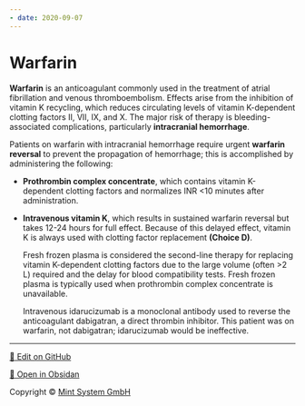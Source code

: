 ```yaml
---
- date: 2020-09-07
---
```


# Warfarin

<!-- warfarin reversal how -->

**Warfarin** is an anticoagulant commonly used in the treatment of atrial fibrillation and venous thromboembolism.  Effects arise from the inhibition of vitamin K recycling, which reduces circulating levels of vitamin K-dependent clotting factors II, VII, IX, and X.  The major risk of therapy is bleeding-associated complications, particularly **intracranial hemorrhage**.

Patients on warfarin with intracranial hemorrhage require urgent **warfarin reversal** to prevent the propagation of hemorrhage; this is accomplished by administering the following:

- **Prothrombin complex concentrate**, which contains vitamin K-dependent clotting factors and normalizes INR <10 minutes after administration.
- **Intravenous vitamin K**, which results in sustained warfarin reversal but takes 12-24 hours for full effect.  Because of this delayed effect, vitamin K is always used with clotting factor replacement **(Choice D)**.

  Fresh frozen plasma is considered the second-line therapy for replacing vitamin K-dependent clotting factors due to the large volume (often >2 L) required and the delay for blood compatibility tests.  Fresh frozen plasma is typically used when prothrombin complex concentrate is unavailable.

  Intravenous idarucizumab is a monoclonal antibody used to reverse the anticoagulant dabigatran, a direct thrombin inhibitor.  This patient was on warfarin, not dabigatran; idarucizumab would be ineffective.


<hr>

[📝 Edit on GitHub](https://github.com/Mint-System/Knowledge/blob/master/warfarin.md)

[📂 Open in Obsidan](obsidian://open?vault=Knowledge%20Mint%20System&file=warfarin.md ':target=_self')

<footer>Copyright © <a href="https://www.mint-system.ch/">Mint System GmbH</a></footer>